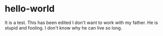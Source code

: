 # hello-world
It is a test.  This has been edited
I don't want to work with my father.  He is stupid and fooling.  I don't know why he can live so long.
